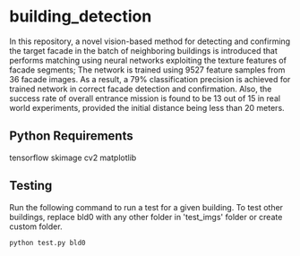 # building_detection
 
In this repository, a novel vision-based method for detecting and confirming the target facade in the batch of neighboring buildings is introduced that performs matching using neural networks exploiting the texture features of facade segments; 
The network is trained using 9527 feature samples from 36 facade images.
As a result, a 79\% classification precision is achieved for trained network in correct facade detection and confirmation. 
Also, the success rate of overall entrance mission is found to be 13 out of 15 in real world experiments, provided the initial distance being less than 20 meters.

## Python Requirements

tensorflow
skimage
cv2
matplotlib

## Testing

Run the following command to run a test for a given building. To test other buildings, replace bld0 with any other folder in 'test_imgs' folder or create custom folder.

``` bash
python test.py bld0
```


